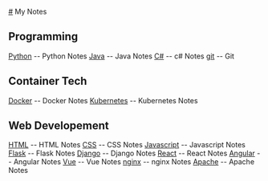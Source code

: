 [#](#) My Notes

## Programming

[Python](./Python.md) -- Python Notes
[Java](./Java.md) -- Java Notes
[C#](./C#.md) -- c# Notes
[git](./git.md) -- Git

## Container Tech
[Docker](./Docker.md) -- Docker Notes
[Kubernetes](./Kubernetes.md) -- Kubernetes Notes

## Web Developement
[HTML](./HTML.md) -- HTML Notes
[CSS](./CSS.md) -- CSS Notes
[Javascript](./Javascript.md) -- Javascript Notes
[Flask](./Flask.md) -- Flask Notes
[Django](./Django.md) -- Django Notes
[React](./React.md) -- React Notes
[Angular](./Angular.md) -- Angular Notes
[Vue](./Vue.md) -- Vue Notes
[nginx](./nginx.md) -- nginx Notes
[Apache](./apache.md) -- Apache Notes
